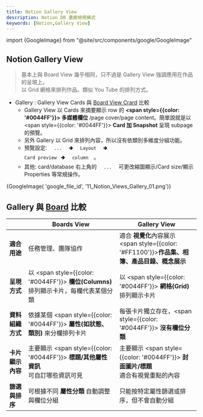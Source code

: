 ```yaml
---
title: Notion Gallery View
description: Notion DB 畫廊檢視模式
keywords: [Notion,Gallery View]
---
```

import {GoogleImage} from "@site/src/components/google/GoogleImage"

## Notion Gallery View
> 基本上與 Board View 幾乎相同，只不過是 Gallery View 強調應用在作品的呈現上。  
> 以 Grid 網格來排列作品。類似 You Tube 的排列方式。
    
* Gallery : Gallery View Cards 與 [Board View Crard](#Border_View) 比較 <span id="Gallery_View"> </span>
    * Gallery View 以 Cards 來摘要顯示 row 的 **<span style={{color: '#0044FF'}}> 多媒體欄位 </span>** /page cover/page content。簡單說就是以 <span style={{color: '#0044FF'}}> **Card 加 Snapshot** </span> 呈現 subpage 的預覽。    
    * 另外 Gallery 以 Grid 來排列內容，所以沒有依類別多維度分組功能。
    * 預覽設定: <code>&nbsp; ... &nbsp;</code> 🢂 <code>&nbsp; Layout &nbsp;</code> 🢂 <code>&nbsp; Card preview&nbsp;</code> 🢂 <code>&nbsp; column &nbsp;</code>。    
    * 其他: card/database 右上角的 <code>&nbsp; ... &nbsp;</code> 可更改縮圖顯示/Card size/顯示 Properties 等常規操作。

<div>
 {GoogleImage( 'google_file_id',  '11_Notion_Views_Gallery_01.png')}
</div>

## Gallery 與 [Board](./Notion_View_Boards) 比較 <span id="Compare">&nbsp;</span>

| &nbsp; | **Boards View** | **Gallery View** |
|--------------|-------------------------|-------------------------|
| **適合用途** | 任務管理、團隊協作 | 適合 **視覺化**內容展示<br/><span style={{color: '#FF1100'}}>**作品集、相簿、產品目錄、概念展示**</span> |
| **呈現方式** | 以 <span style={{color: '#0044FF'}}> **欄位(Columns)** </span> 排列顯示卡片，每欄代表某個分類 | 以 <span style={{color: '#0044FF'}}> **網格(Grid)** </span> 排列顯示卡片 |
| **資料組織方式** | 依據某個 <span style={{color: '#0044FF'}}> **屬性(如狀態、類別)** </span> 來分欄排列卡片 | 每張卡片獨立存在，<span style={{color: '#0044FF'}}> **沒有欄位分類**</span> |
| **卡片顯示內容** | 主要顯示 <span style={{color: '#0044FF'}}> **標題/其他屬性資訊** </span><br/>可自訂哪些資訊可見 | 主要顯示 <span style={{color: '#0044FF'}}> **封面圖片/標題** </span><br/>適合有視覺重點的內容 |
| **篩選與排序** | 可根據不同 **屬性分類** 自動調整與欄位分組 | 只能按特定屬性篩選或排序，但不會自動分組 |